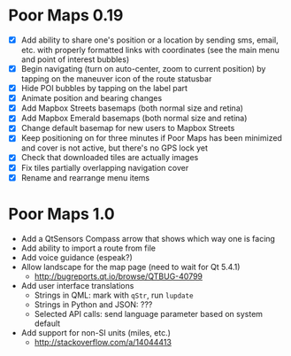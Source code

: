 Poor Maps 0.19
==============

 * [X] Add ability to share one's position or a location by sending
       sms, email, etc. with properly formatted links with coordinates
       (see the main menu and point of interest bubbles)
 * [X] Begin navigating (turn on auto-center, zoom to current position)
       by tapping on the maneuver icon of the route statusbar
 * [X] Hide POI bubbles by tapping on the label part
 * [X] Animate position and bearing changes
 * [X] Add Mapbox Streets basemaps (both normal size and retina)
 * [X] Add Mapbox Emerald basemaps (both normal size and retina)
 * [X] Change default basemap for new users to Mapbox Streets
 * [X] Keep positioning on for three minutes if Poor Maps has been
       minimized and cover is not active, but there's no GPS lock yet
 * [X] Check that downloaded tiles are actually images
 * [X] Fix tiles partially overlapping navigation cover
 * [X] Rename and rearrange menu items

Poor Maps 1.0
=============

 * Add a QtSensors Compass arrow that shows which way one is facing
 * Add ability to import a route from file
 * Add voice guidance (espeak?)
 * Allow landscape for the map page (need to wait for Qt 5.4.1)
   - <http://bugreports.qt.io/browse/QTBUG-40799>
 * Add user interface translations
   - Strings in QML: mark with `qStr`, run `lupdate`
   - Strings in Python and JSON: ???
   - Selected API calls: send language parameter based on system default
 * Add support for non-SI units (miles, etc.)
   - <http://stackoverflow.com/a/14044413>
